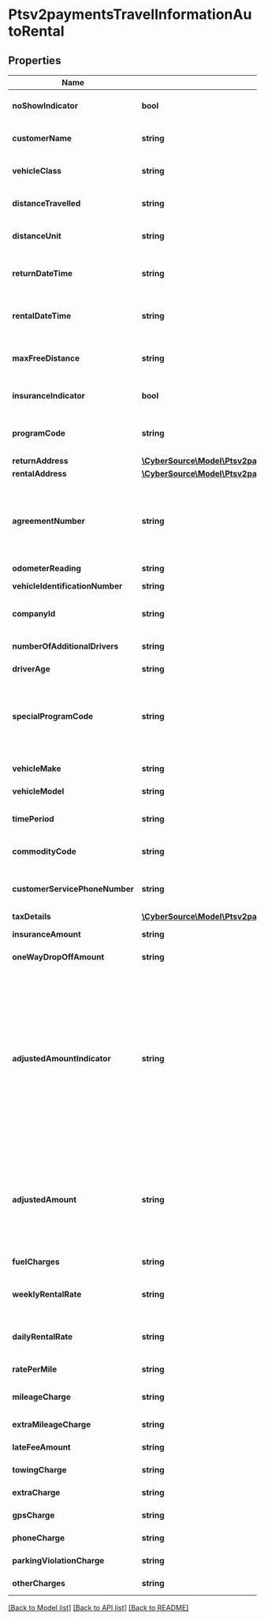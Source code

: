 # Ptsv2paymentsTravelInformationAutoRental

## Properties
Name | Type | Description | Notes
------------ | ------------- | ------------- | -------------
**noShowIndicator** | **bool** | No Show Indicator provides an indicator noting that the individual did not show up after making a reservation for a vehicle. Possible values: - true - false | [optional] 
**customerName** | **string** | Name of the individual making the rental agreement.  Valid data lengths by card:  |Card Specific Validation|VISA|MasterCard|Discover|AMEX| |--- |--- |--- |--- | | Filed Length| 40| 40| 29| 26| | Field Type| AN| ANS| AN| AN| | M/O/C| O| M| M| M| | [optional] 
**vehicleClass** | **string** | Classification of the rented auto.  **NOTE** For VISA, this is a 2-byte optional code.  Valid values for American Express &amp; MasterCard:  |American Express |MasterCard |Description| |--- |--- |--- | | 0001| 0001| Mini| | 0002| 0002| Subcompact| | 0003| 0003| Economy| | 0004| 0004| Compact| | 0005| 0005| Midsize| | 0006| 0006| Intermediate| | 0007| 0007| Standard| | 0008| 0008| Fulll size| | 0009| 0009| Luxury| | 0010| 0010| Premium| | 0011| 0011| Minivan| | 0012| 0012| 12-passenger van| | 0013| 0013| Moving van| | 0014| 0014| 15-passenger van| | 0015| 0015| Cargo van| | 0016| 0016| 12-foot truck| | 0017| 0017| 20-foot truck| | 0018| 0018| 24-foot truck| | 0019| 0019| 26-foot truck| | 0020| 0020| Moped| | 0021| 0021| Stretch| | 0022| 0022| Regular| | 0023| 0023| Unique| | 0024| 0024| Exotic| | 0025| 0025| Small/medium truck| | 0026| 0026| Large truck| | 0027| 0027| Small SUV| | 0028| 0028| Medium SUV| | 0029| 0029| Large SUV| | 0030| 0030| Exotic SUV| | 9999| 9999| Miscellaneous|  Additional Values allowed **only** for &#x60;American Express&#x60;:  |American Express|MasterCard|Description| |--- |--- |--- | | 0031| NA| Four Wheel Drive| | 0032| NA| Special| | 0099| NA| Taxi| | [optional] 
**distanceTravelled** | **string** | Total number of miles driven by the customer. This field is supported only for MasterCard and American Express. | [optional] 
**distanceUnit** | **string** | Miles/Kilometers Indicator shows whether the “miles” fields are expressed in miles or kilometers.  Allowed values: - &#x60;K&#x60; - Kilometers - &#x60;M&#x60; - Miles | [optional] 
**returnDateTime** | **string** | Date/time the auto was returned to the rental agency. Format: &#x60;&#x60;yyyy-MM-dd HH-mm-ss z&#x60;&#x60; This field is supported for Visa, MasterCard, and American Express. | [optional] 
**rentalDateTime** | **string** | Date/time the auto was picked up from the rental agency. Format: &#x60;yyyy-MM-dd HH-mm-ss z&#x60; This field is supported for Visa, MasterCard, and American Express. | [optional] 
**maxFreeDistance** | **string** | Maximum number of free miles or kilometers allowed to a customer for the duration of the auto rental agreement. This field is supported only for MasterCard and American Express. | [optional] 
**insuranceIndicator** | **bool** | Used for MC and Discover  Valid values: - &#x60;true&#x60; - Yes (insurance was purchased) - &#x60;false&#x60; - No (insurance was not purchased) | [optional] 
**programCode** | **string** | Used to identify special circumstances applicable to the Card Transaction or Cardholder, such as \&quot;renter” or ”show”.  This code is &#x60;2 digit&#x60; value agreed by Merchant and processor. | [optional] 
**returnAddress** | [**\CyberSource\Model\Ptsv2paymentsTravelInformationAutoRentalReturnAddress**](Ptsv2paymentsTravelInformationAutoRentalReturnAddress.md) |  | [optional] 
**rentalAddress** | [**\CyberSource\Model\Ptsv2paymentsTravelInformationAutoRentalRentalAddress**](Ptsv2paymentsTravelInformationAutoRentalRentalAddress.md) |  | [optional] 
**agreementNumber** | **string** | Auto rental agency’s agreement (invoice) number provided to the customer. It is used to trace any inquiries about transactions. This field is supported for Visa, MasterCard, and American Express. This Merchant-defined value, which may be composed of any combination of characters and/or numerals, may become part of the descriptive bill on the Cardmember&#39;s statement. | [optional] 
**odometerReading** | **string** | Odometer reading at time of vehicle rental. | [optional] 
**vehicleIdentificationNumber** | **string** | This field contains a unique identifier assigned by the company to the vehicle. | [optional] 
**companyId** | **string** | Corporate Identifier provides the unique identifier of the corporation or entity renting the vehicle:  |Card Specific Validation|VISA|MasterCard|Discover|AMEX| |--- |--- |--- |--- | | Filed Length| NA| 12| NA| NA| | Field Type| NA| AN| NA| NA| | M/O/C| NA| O| NA| NA| | [optional] 
**numberOfAdditionalDrivers** | **string** | The number of additional drivers included on the rental agreement not including the individual who signed the rental agreement. | [optional] 
**driverAge** | **string** | Age of the driver renting the vehicle. | [optional] 
**specialProgramCode** | **string** | Program code used to identify special circumstances, such as “frequent renter” or “no show” status for the renter. Possible values: - &#x60;0&#x60;: not applicable (default) - &#x60;1&#x60;: frequent renter - &#x60;2&#x60;: no show  For authorizations, this field is supported only for Visa.  For captures, this field is supported for Visa, MasterCard, and American Express.  Code for special programs applicable to the Card Transaction or the Cardholder. | [optional] 
**vehicleMake** | **string** | Make of the vehicle being rented (e.g., Chevrolet or Ford). | [optional] 
**vehicleModel** | **string** | Model of the vehicle being rented (e.g., Cavalier or Focus). | [optional] 
**timePeriod** | **string** | Indicates the time period for which the vehicle rental rate applies (e.g., daily, weekly or monthly). Daily, Weekly and Monthly are valid values. | [optional] 
**commodityCode** | **string** | Commodity code or International description code used to classify the item. Contact your acquirer for a list of codes. | [optional] 
**customerServicePhoneNumber** | **string** | Customer service telephone number that is used to resolve questions or disputes. Include the area code, exchange, and number. This field is supported only for MasterCard and American Express. | [optional] 
**taxDetails** | [**\CyberSource\Model\Ptsv2paymentsTravelInformationAutoRentalTaxDetails**](Ptsv2paymentsTravelInformationAutoRentalTaxDetails.md) |  | [optional] 
**insuranceAmount** | **string** | Insurance charges. Field is conditional and can include decimal point. | [optional] 
**oneWayDropOffAmount** | **string** | Extra charges incurred for a one-way rental agreement for the auto. This field is supported only for Visa. | [optional] 
**adjustedAmountIndicator** | **string** | For **MasterCard** and **Discover**: Adjusted amount indicator code that indicates any miscellaneous charges incurred after the auto was returned. Possible values: - &#x60;A&#x60; - Drop-off charges - &#x60;B&#x60; - Delivery charges - &#x60;C&#x60; - Parking expenses - &#x60;D&#x60; - Extra hours - &#x60;E&#x60; - Violations - &#x60;X&#x60; - More than one of the above charges  For **American Express**: Audit indicator code that indicates any adjustment for mileage, fuel, auto damage, etc. made to a rental agreement and whether the cardholder was notified.  Possible value for the authorization service: - &#x60;A&#x60; (default): adjustment amount greater than 0 (zero)  Possible values for the capture service: - &#x60;X&#x60; - Multiple adjustments - &#x60;Y&#x60; - One adjustment only; Cardmember notified - &#x60;Z&#x60; - One adjustment only; Cardmember not notified. This value is used as the default if the request does not include this field and includes an adjustment amount greater than 0 (zero). This is an optional field. | [optional] 
**adjustedAmount** | **string** | Adjusted Amount indicates whether any miscellaneous charges were incurred after the vehicle was returned.  For authorizations, this field is supported only for American Express.  For captures, this field is supported only for MasterCard and American Express. **NOTE** For American Express, this field is required if the &#x60;travelInformation.autoRental.adjustedAmountIndicator&#x60; field is included in the request and has a value; otherwise, this field is optional.  For all other card types, this field is ignored. | [optional] 
**fuelCharges** | **string** | Extra gasoline charges that extend beyond the basic rental agreement. This field is supported only for Visa. | [optional] 
**weeklyRentalRate** | **string** | Weekly Rental Amount provides the amount charged for a seven-day rental period. Field - Time Period needs to be populated with Weekly if this field is present | [optional] 
**dailyRentalRate** | **string** | Daily auto rental rate charged. This field is supported only for MasterCard and American Express.  Field - Time Period needs to be populated with Daily if this field is present | [optional] 
**ratePerMile** | **string** | Rate charged for each mile. This field is supported only for MasterCard and American Express. | [optional] 
**mileageCharge** | **string** | Regular Mileage Charge provides the amount charged for regular miles traveled during vehicle rental. Two decimal places | [optional] 
**extraMileageCharge** | **string** | Extra mileage charges that extend beyond the basic rental agreement. This field is supported only for Visa. | [optional] 
**lateFeeAmount** | **string** | Extra charges related to a late return of the rented auto. This field is supported only for Visa. | [optional] 
**towingCharge** | **string** | (Towing Charges) provides the amount charged to tow the rental vehicle. | [optional] 
**extraCharge** | **string** | (Extra Charges) provides the extra charges associated with the vehicle rental. | [optional] 
**gpsCharge** | **string** | Amount charged for renting a Global Positioning Service (GPS). | [optional] 
**phoneCharge** | **string** | Additional charges incurred for phone usage included on the total bill. | [optional] 
**parkingViolationCharge** | **string** | Extra charges incurred due to a parking violation for the auto. This field is supported only for Visa. | [optional] 
**otherCharges** | **string** | Total amount charged for all other miscellaneous charges not previously defined. | [optional] 

[[Back to Model list]](../README.md#documentation-for-models) [[Back to API list]](../README.md#documentation-for-api-endpoints) [[Back to README]](../README.md)


